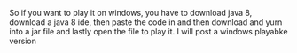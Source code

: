 So if you want to play it on windows, you have to download java 8, download a java 8 ide, then paste the code in and then download and yurn into a jar file and lastly open the file to play it.
I will post a windows playabke version
